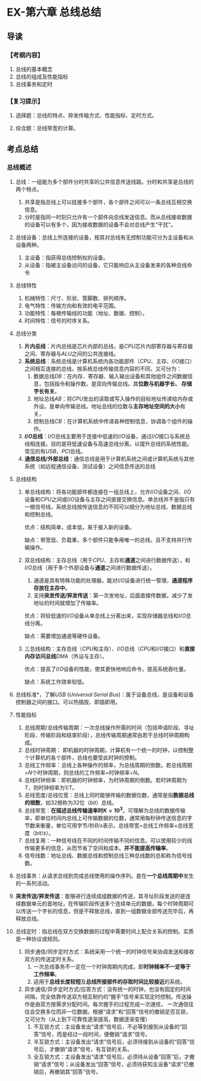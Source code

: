 # EX-第六章 总线总结

## 导读

### 【考纲内容】

1. 总线的基本概念
2. 总线的组成及性能指标
3. 总线事务和定时

### 【复习提示】

1.   选择题：总线的特点、猝发传输方式、性能指标、定时方式。

2.   综合题：总线带宽的计算。

## 考点总结

### 总线概述

1.   总线：一组能为多个部件分时共享的公共信息传送线路。分时和共享是总线的两个特点。

     1.   共享是指总线上可以挂接多个部件，各个部件之间可以一条总线互相交换信息。
     2.   分时是指同一时刻只允许有一个部件向总线发送信息。而从总线接收数据的设备可以有多个，因为接收数据的设备不会对总线产生“干扰”。

2.   总线设备：总线上所连接的设备，按其对总线有无控制功能可分为主设备和从设备两种。

     1.   主设备：指获得总线控制权的设备。 
     2.   从设备：指被主设备访问的设备，它只能响应从主设备发来的各种总线命令

3.   总线特性

     1. 机械特性：尺寸、形状、管脚数、排列顺序。
     2. 电气特性：传输方向和有效的电平范围。
     3. 功能特性：每根传输线的功能（地址、数据、控制）。
     4. 时间特性：信号的时序关系。

4.   总线分类

     1.   **片内总线**：片内总线是芯片内部的总线，是$CPU$芯片内部寄存器与寄存器之间、寄存器与$ALU$之间的公共连接线。
     2.   **系统总线**：系统总线是计算机系统内各功能部件（$CPU$、主存、$I/O$接口）之间相互连接的总线，按系统总线传输信息内容的不同，又可分为：
          1.   数据总线$DB$：在内存、寄存器、输入输出设备和其他组件之间数据信息，包括指令和操作数。是双向传输总线。其**位数与机器字长、 存储字长有关**。
          2.   地址总线$AB$：将$CPU$发出的读取或写入操作的目标地址传递给内存或外设。是单向传输总线。地址总线的位数与**主存地址空间的大小**有关，
          3.   控制总线$CB$：在计算机系统中传递各种控制信息，协调各个组件的操作。
     3.   **$I/O$总线**：$I/O$总线主要用于连接中低速的$I/O$设备，通过$I/O$接口与系统总线相连接。目的是将低速设备与高速总线分离，以提升总线的系统性能。常见的有$USB$、$PCI$总线。
     4.   **通信总线/外部总线**：通信总线是用于计算机系统之间或计算机系统与其他系统（如远程通信设备、测试设备）之间信息传送的总线

5.   总线结构

     1.   单总线结构：将各功能部件都连接在一组总线上，允许$I/O$设备之间、$I/O$设备和$CPU$之间或$I/O$设备与主存之间直接交换信息。单总线并不是指只有一根信号线，系统总线按传送信息的不同可以细分为地址总线、数据总线和控制总线。

          优点：结构简单，成本低，易于接入新的设备。

          缺点：带宽低、负载重，多个部件只能争用唯一的总线，且不支持并行传输操作。

     2.   双总线结构：主存总线（用于$CPU$、主存和**通道**之间进行数据传送），和$I/O$总线（用于多个外部设备与**通道**之间进行数据传送）。

          1.   通道是具有特殊功能的处理器，能对$I/O$设备进行统一管理，**通道程序存放在主存中**。
          2.   支持**突发传送/猝发传送**：第一次发地址，后面直接传数据，减少了发地址的时间就增加了传输率。

          优点：将较低速的$I/O$设备从单总线上分离出来，实现存储器总线和$I/O$总线分离。

          缺点：需要增加通道等硬件设备。

     3.   三总线结构：主存总线（$CPU$和主存）、$I/O$总线（$CPU$和$I/O$接口）和**直接内存访问总线**$DMA$（外设与主存）。

          优点：提高了$I/O$设备的性能，使其更快地响应命令，提高系统吞吐量。

          缺点：系统工作效率较低。

6.   总线标准*，了解$USB$ $(Universal \;Serial\; Bus)$：属于设备总线，是设备和设备控制器之间的接口。可以热插拔、即插即用。

7.   性能指标

     1.   总线周期/总线传输周期：一次总线操作所需的时间（包括申请阶段、寻址阶段、传输阶段和结束阶段），总线传输周期通常由若干总线时钟周期构成。
     2.   总线时钟周期： 即机器的时钟周期，计算机有一个统一的时钟，以控制整个计算机的各个部件，总线也要受此时钟的控制。
     3.   总线工作频率：总线上各种操作的频率，为总线周期的倒数。若总线周期=$N$个时钟周期，则总线的工作频率=时钟频率$\div N$。
     4.   总线时钟频率：即机器的时钟频率，为时钟周期的倒数。若时钟周期为$T$，则时钟频率为$1/T$。
     5.   总线宽度/总线位宽：总线上同时能够传输的数据位数，通常是指**数据总线的根数**，如$32$根称为$32$位（$bit$）总线。
     6.   总线带宽：**在描述总线传输速率时$K=10^3$**。可理解为总线的数据传输率，即单位时间内总线上可传输数据的位数，通常用每秒钟传送信息的字节数来衡量，单位可用字节/秒$B/s$表示。总线带宽=总线工作频率$\times$总线宽度（$bit/s$）。
     7.   总线复用：一种信号线在不同的时间传输不同的信息。可以使用较少的线传输更多的信息，从而节省了空间和成本。**并不能提高传输率**。
     8.   信号线数：地址总线、数据总线和控制总线三种总线数的总和称为信号线数。

8.   总线事务：从请求总线到完成总线使用的操作序列。是在**一个总线周期中**发生的一系列活动。

9.   **突发传送/猝发传送**：能够进行连续成组数据的传送，其寻址阶段发送的是连续数据单元的首地址，在传输阶段传送多个连续单元的数据，每个时钟周期可以传送一个字长的信息，但是不释放总线，直到一组数据全部传送完毕后，再释放总线。

10.   总线定时：指总线在双方交换数据的过程中需要时间上配合关系的控制。实质是一种协议或规则。

      1.   同步通信/同步定时方式：系统采用一个统一的时钟信号来协调发送和接收双方的传送定时关系。
           1.   一次总线事务不一定在一个时钟周期内完成，即**时钟频率不一定等于工作频率**。
           2.   适用于**总线长度较短**及**总线所接部件的存取时间比较接近**的系统。
      2.   异步通信/异步定时方式/应答方式：没有统一的时钟，也没有固定的时间间隔，完全依靠传送双方相互制约的“握手”信号来实现定时控制。传送操作是由双方按需求分配时间。每次握手的过程完成一次通信， 一次通信往往会交换多位而非一位数据。根据“请求”和“回答”信号的撤销足否互锁，又可分为（从上到下可靠性逐渐提高，数据逐渐变慢）
           1.   不互锁方式：主设备发出“请求”信号后，不必等到接到从设备的“回答”信号，而是经过一段时间，便撤销“请求”信号。
           2.   半互锁方式：主设备发出“请求”信号后，必须待接到从设备的“回答”信号后，才撤销“请求”信号，有互锁的关系。
           3.   全互锁方式：主设备发出“请求”信号后，必须待从设备“回答”后，才撤销“请求”信号；从设备发出“回答”信号，必须待获知主设备“请求”已撤销后，再撤销其“回答”信号。

